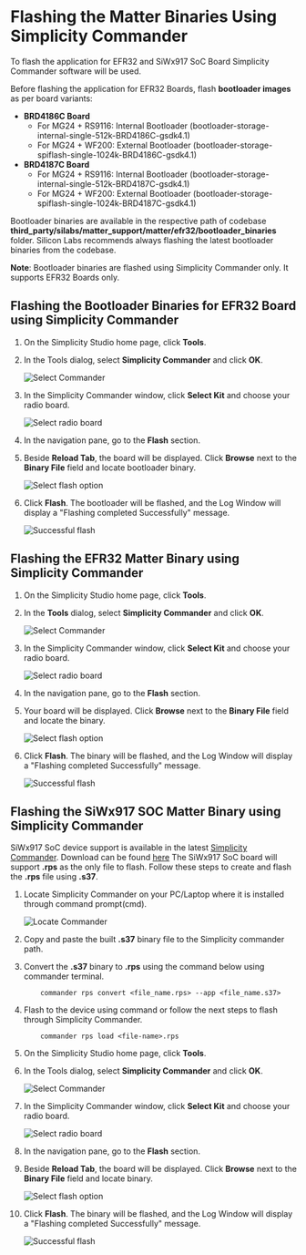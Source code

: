 # Flashing the Matter Binaries Using Simplicity Commander

To flash the application for EFR32 and SiWx917 SoC Board Simplicity Commander software will be used.

Before flashing the application for EFR32 Boards, flash **bootloader images** as per board variants:

- **BRD4186C Board**
  - For MG24 + RS9116: Internal Bootloader (bootloader-storage-internal-single-512k-BRD4186C-gsdk4.1)
  - For MG24 + WF200: External Bootloader (bootloader-storage-spiflash-single-1024k-BRD4186C-gsdk4.1)
- **BRD4187C Board**
  - For MG24 + RS9116: Internal Bootloader (bootloader-storage-internal-single-512k-BRD4187C-gsdk4.1)
  - For MG24 + WF200: External Bootloader (bootloader-storage-spiflash-single-1024k-BRD4187C-gsdk4.1)

Bootloader binaries are available in the respective path of codebase **third_party/silabs/matter_support/matter/efr32/bootloader_binaries** folder. Silicon Labs recommends always flashing the latest bootloader binaries from the codebase.

**Note**: Bootloader binaries are flashed using Simplicity Commander only. It supports EFR32 Boards only.

## Flashing the Bootloader Binaries for EFR32 Board using Simplicity Commander

1. On the Simplicity Studio home page, click **Tools**.

2. In the Tools dialog, select **Simplicity Commander** and click **OK**.

   ![Select Commander](./images/select-commander.png)

3. In the Simplicity Commander window, click **Select Kit** and choose your radio board.

   ![Select radio board](./images/commander-select-board.png)

4. In the navigation pane, go to the **Flash** section.

5. Beside **Reload Tab**, the board will be displayed. Click **Browse** next to the **Binary File** field and locate bootloader binary.

   ![Select flash option](./images/select-flash-option-efr32-commander.png)

6. Click **Flash**. The bootloader will be flashed, and the Log Window will display a "Flashing completed Successfully" message.

   ![Successful flash](./images/simplicity-commander-flash-bootloader.png)

## Flashing the EFR32 Matter Binary using Simplicity Commander

1. On the Simplicity Studio home page, click **Tools**.

2. In the **Tools** dialog, select **Simplicity Commander** and click **OK**.

   ![Select Commander](./images/select-commander.png)

3. In the Simplicity Commander window, click **Select Kit** and choose your radio board.

   ![Select radio board](./images/commander-select-board.png)

4. In the navigation pane, go to the **Flash** section.

5. Your board will be displayed. Click **Browse** next to the **Binary File** field and locate the binary.

   ![Select flash option](./images/select-flash-option-efr32-commander.png)

6. Click **Flash**. The binary will be flashed, and the Log Window will display a "Flashing completed Successfully" message.

   ![Successful flash](./images/commander-flash-success-efr32.png)

## Flashing the SiWx917 SOC Matter Binary using Simplicity Commander

SiWx917 SoC device support is available in the latest [Simplicity Commander](https://community.silabs.com/s/article/simplicity-commander?language=en_US). Download can be found [here](/matter/{build-docspace-version}/matter-references/flash-silabs-device#simplicity-commander) The SiWx917 SoC board will support **.rps** as the only file to flash. Follow these steps to create and flash the **.rps** file using **.s37**.

1. Locate Simplicity Commander on your PC/Laptop where it is installed through command prompt(cmd).

   ![Locate Commander](./images/locate-commander.png)

2. Copy and paste the built **.s37** binary file to the Simplicity commander path.

3. Convert the **.s37** binary to **.rps** using the command below using commander terminal.

   ```shell
       commander rps convert <file_name.rps> --app <file_name.s37>
   ```

4. Flash to the device using command or follow the next steps to flash through Simplicity Commander.

   ```shell
       commander rps load <file-name>.rps
   ```

5. On the Simplicity Studio home page, click **Tools**.

6. In the Tools dialog, select **Simplicity Commander** and click **OK**.

   ![Select Commander](./images/select-commander.png)

7. In the Simplicity Commander window, click **Select Kit** and choose your radio board.

   ![Select radio board](./images/commander-select-board.png)

8. In the navigation pane, go to the **Flash** section.

9. Beside **Reload Tab**, the board will be displayed. Click **Browse** next to the **Binary File** field and locate binary.

   ![Select flash option](./images/select-flash-option-soc-commander.png)

10. Click **Flash**. The binary will be flashed, and the Log Window will display a "Flashing completed Successfully" message.

    ![Successful flash](./images/commander-flash-success-soc.png)
